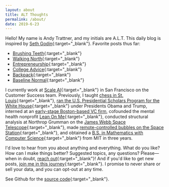 ```yaml
---
layout: about
title: ALT Thoughts
permalink: /about/
date: 2019-6-23
---
```


Hello! My name is Andy Trattner, and my initials are A.L.T. This daily blog is inspired by [Seth Godin](https://seths.blog/2019/06/writing-not-plastics-not-wall-street/){:target="_blank"}. Favorite posts thus far:

- [Brushing Teeth](https://andytrattner.com/brushing-teeth.html){:target="_blank"}
- [Walking North](
https://andytrattner.com/walking-north.html){:target="_blank"}
- [Entrepreneurship](https://andytrattner.com/entrepreneurship.html){:target="_blank"}
- [College Advice](https://andytrattner.com/college-advice.html){:target="_blank"}
- [Backpack](https://andytrattner.com/backpack.html){:target="_blank"}
- [Baseline Normal](https://andytrattner.com/normal.html){:target="_blank"}

I currently work at [Scale AI](https://scale.ai/){:target="_blank"} in San Francisco on the Customer Success team. Previously, I taught [chess in St. Louis](https://saintlouischessclub.org/){:target="_blank"}, [ran the U.S. Presidential Scholars Program for the White House](https://blog.ed.gov/2017/07/the-ability-to-inspire/){:target="_blank"} under Presidents Obama and Trump, interned at an [early-stage Boston-based VC firm](https://www.pillar.vc/), cofounded the mental health nonprofit [Lean On Me](https://lean0n.me/){:target="_blank"}, conducted structural analysis at Northrop Grumman on the [James Webb Space Telescope](https://en.wikipedia.org/wiki/James_Webb_Space_Telescope){:target="_blank"}, made [remote-controlled bubbles on the Space Station](https://ntrs.nasa.gov/archive/nasa/casi.ntrs.nasa.gov/20160001341.pdf){:target="_blank"}, and obtained a [B.S. in Mathematics with Computer Science](/img/mit-diploma.png){:target="_blank"} from MIT in three years.

I'd love to hear from you about anything and everything. What do you like? How can I make things better? Suggested topics, any questions? Please&mdash;when in doubt, [reach out](https://forms.gle/kwANcR9NaYDAHDD16){:target="_blank"}! And if you'd like to get new posts, [join me in this journey](https://forms.gle/TngB7wUG2V2YVB6D9){:target="_blank"}. I promise to never share or sell your data, and you can opt-out at any time.

See Github for the [source code](https://github.com/trattner/trattner.github.io/){:target="_blank"}.
